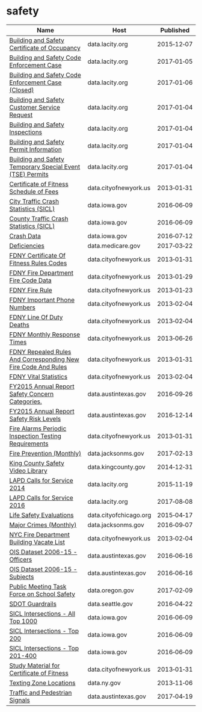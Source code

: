 # safety

Name | Host | Published
---- | ---- | ---------
[Building and Safety Certificate of Occupancy](../datasets/3f9m-afei.md) | data.lacity.org | 2015&#x2011;12&#x2011;07
[Building and Safety Code Enforcement Case](../datasets/2uz8-3tj3.md) | data.lacity.org | 2017&#x2011;01&#x2011;05
[Building and Safety Code Enforcement Case (Closed)](../datasets/q3qu-98vb.md) | data.lacity.org | 2017&#x2011;01&#x2011;06
[Building and Safety Customer Service Request](../datasets/bsvt-chkv.md) | data.lacity.org | 2017&#x2011;01&#x2011;04
[Building and Safety Inspections](../datasets/9w5z-rg2h.md) | data.lacity.org | 2017&#x2011;01&#x2011;04
[Building and Safety Permit Information](../datasets/yv23-pmwf.md) | data.lacity.org | 2017&#x2011;01&#x2011;04
[Building and Safety Temporary Special Event (TSE) Permits](../datasets/8spw-3fhx.md) | data.lacity.org | 2017&#x2011;01&#x2011;04
[Certificate of Fitness Schedule of Fees](../datasets/2ghx-qqsj.md) | data.cityofnewyork.us | 2013&#x2011;01&#x2011;31
[City Traffic Crash Statistics (SICL)](../datasets/9y8f-tax4.md) | data.iowa.gov | 2016&#x2011;06&#x2011;09
[County Traffic Crash Statistics (SICL)](../datasets/b3wj-5up6.md) | data.iowa.gov | 2016&#x2011;06&#x2011;09
[Crash Data](../datasets/bew5-k5dr.md) | data.iowa.gov | 2016&#x2011;07&#x2011;12
[Deficiencies](../datasets/r5ix-sfxw.md) | data.medicare.gov | 2017&#x2011;03&#x2011;22
[FDNY Certificate Of Fitness Rules Codes](../datasets/5vsp-htwz.md) | data.cityofnewyork.us | 2013&#x2011;01&#x2011;31
[FDNY Fire Department Fire Code Data](../datasets/msp3-x6rs.md) | data.cityofnewyork.us | 2013&#x2011;01&#x2011;29
[FDNY Fire Rule](../datasets/y6ih-4ijb.md) | data.cityofnewyork.us | 2013&#x2011;01&#x2011;23
[FDNY Important Phone Numbers](../datasets/kjmq-hfaa.md) | data.cityofnewyork.us | 2013&#x2011;02&#x2011;04
[FDNY Line Of Duty Deaths](../datasets/32y8-s55c.md) | data.cityofnewyork.us | 2013&#x2011;02&#x2011;04
[FDNY Monthly Response Times](../datasets/j34j-vqvt.md) | data.cityofnewyork.us | 2013&#x2011;06&#x2011;26
[FDNY Repealed Rules And Corresponding New Fire Code And Rules](../datasets/isrj-349k.md) | data.cityofnewyork.us | 2013&#x2011;01&#x2011;31
[FDNY Vital Statistics](../datasets/qg7h-jiy8.md) | data.cityofnewyork.us | 2013&#x2011;02&#x2011;04
[FY2015 Annual Report Safety Concern Categories.](../datasets/4q6k-ws8w.md) | data.austintexas.gov | 2016&#x2011;09&#x2011;26
[FY2015 Annual Report Safety Risk Levels](../datasets/s37r-gu8j.md) | data.austintexas.gov | 2016&#x2011;12&#x2011;14
[Fire Alarms Periodic Inspection Testing Requirements](../datasets/g84i-fugu.md) | data.cityofnewyork.us | 2013&#x2011;01&#x2011;31
[Fire Prevention (Monthly)](../datasets/88xq-e4s6.md) | data.jacksonms.gov | 2017&#x2011;02&#x2011;13
[King County Safety Video Library](../datasets/25bp-irus.md) | data.kingcounty.gov | 2014&#x2011;12&#x2011;31
[LAPD Calls for Service 2014](../datasets/mgue-vbsx.md) | data.lacity.org | 2015&#x2011;11&#x2011;19
[LAPD Calls for Service 2016](../datasets/xwgr-xw5q.md) | data.lacity.org | 2017&#x2011;08&#x2011;08
[Life Safety Evaluations](../datasets/qqqh-hgyw.md) | data.cityofchicago.org | 2015&#x2011;04&#x2011;17
[Major Crimes (Monthly)](../datasets/8xyg-kbzy.md) | data.jacksonms.gov | 2016&#x2011;09&#x2011;07
[NYC Fire Department Building Vacate List](../datasets/n5xc-7jfa.md) | data.cityofnewyork.us | 2013&#x2011;02&#x2011;04
[OIS Dataset 2006-15 - Officers](../datasets/vhr5-vvw2.md) | data.austintexas.gov | 2016&#x2011;06&#x2011;16
[OIS Dataset 2006-15 - Subjects](../datasets/e9x2-49sw.md) | data.austintexas.gov | 2016&#x2011;06&#x2011;16
[Public Meeting Task Force on School Safety](../datasets/5tb6-7zmc.md) | data.oregon.gov | 2017&#x2011;02&#x2011;09
[SDOT Guardrails](../datasets/gynh-gvez.md) | data.seattle.gov | 2016&#x2011;04&#x2011;22
[SICL Intersections - All Top 1000](../datasets/sx89-dapt.md) | data.iowa.gov | 2016&#x2011;06&#x2011;09
[SICL Intersections - Top 200](../datasets/xhwi-zejh.md) | data.iowa.gov | 2016&#x2011;06&#x2011;09
[SICL Intersections - Top 201-400](../datasets/xu2h-hzpi.md) | data.iowa.gov | 2016&#x2011;06&#x2011;09
[Study Material for Certificate of Fitness](../datasets/6dgq-4h88.md) | data.cityofnewyork.us | 2013&#x2011;01&#x2011;31
[Texting Zone Locations](../datasets/c3dv-qqzw.md) | data.ny.gov | 2013&#x2011;11&#x2011;06
[Traffic and Pedestrian Signals](../datasets/p53x-x73x.md) | data.austintexas.gov | 2017&#x2011;04&#x2011;19

